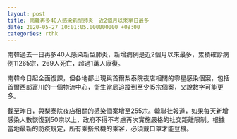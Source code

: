 ```yaml
---
layout: post
title: 南韓再多40人感染新型肺炎　近2個月以來單日最多
date: 2020-05-27 10:01:05.000000000 +08:00
categories: rthk
---
```


南韓過去一日再多40人感染新型肺炎，新增病例是近2個月以來最多，累積確診病例11265宗，269人死亡，超過1萬人康復。

南韓今日起全面復課，但各地都出現與首爾梨泰院夜店相關的零星感染個案，包括首爾西部富川的一個物流中心，衛生當局追蹤到至少15宗個案，又說數字可能更多。

截至昨日，與梨泰院夜店相關的感染個案增至255宗。韓聯社報道，如果每天新增感染人數恢復到50宗以上，政府不得不考慮再次實施嚴格的社交距離限制。根據當地最新的防疫規定，所有乘搭飛機的乘客，必須戴口罩才能登機。
